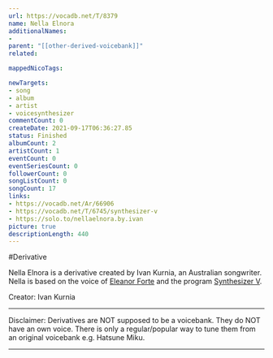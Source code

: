 ```yaml
---
url: https://vocadb.net/T/8379
name: Nella Elnora
additionalNames: 
- 
parent: "[[other-derived-voicebank]]"
related:

mappedNicoTags:

newTargets:
- song
- album
- artist
- voicesynthesizer
commentCount: 0
createDate: 2021-09-17T06:36:27.85
status: Finished
albumCount: 2
artistCount: 1
eventCount: 0
eventSeriesCount: 0
followerCount: 0
songListCount: 0
songCount: 17
links: 
- https://vocadb.net/Ar/66906
- https://vocadb.net/T/6745/synthesizer-v
- https://solo.to/nellaelnora.by.ivan
picture: true
descriptionLength: 440
---
```


#Derivative

Nella Elnora is a derivative created by Ivan Kurnia, an Australian songwriter. Nella is based on the voice of [Eleanor Forte](https://vocadb.net/Ar/66906) and the program [Synthesizer V](https://vocadb.net/T/6745/synthesizer-v).

Creator: Ivan Kurnia
___
Disclaimer:
Derivatives are NOT supposed to be a voicebank. They do NOT have an own voice. There is only a regular/popular way to tune them from an original voicebank e.g. Hatsune Miku.

---

